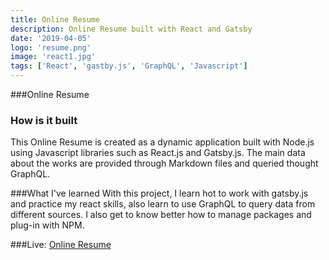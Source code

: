 ```yaml
---
title: Online Resume
description: Online Resume built with React and Gatsby
date: '2019-04-05'
logo: 'resume.png'
image: 'react1.jpg'
tags: ['React', 'gastby.js', 'GraphQL', 'Javascript']
---
```


###Online Resume

### How is it built
This Online Resume is created as a dynamic application built with Node.js using Javascript libraries such as React.js and Gatsby.js.
The main data about the works are provided through Markdown files and queried thought GraphQL.

###What I've learned
With this project, I learn hot to work with gatsby.js and practice my react skills, also learn to use GraphQL to query data from different sources. I also get to know better how to manage packages and plug-in with NPM.


###Live: 
<a href="/" target=_blank>Online Resume</a>




